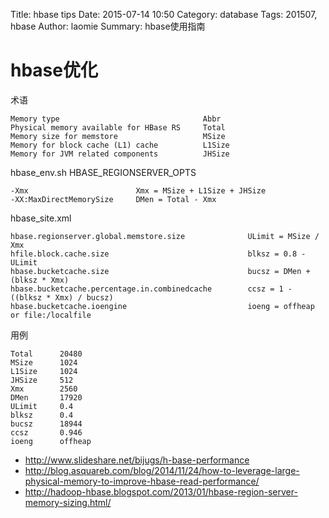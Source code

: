 Title: hbase tips
Date: 2015-07-14 10:50
Category: database
Tags: 201507, hbase
Author: laomie
Summary: hbase使用指南

hbase优化
========================
术语
```
Memory type	                               Abbr
Physical memory available for HBase RS	   Total
Memory size for memstore	               MSize
Memory for block cache (L1) cache	       L1Size
Memory for JVM related components	       JHSize
```

hbase_env.sh HBASE_REGIONSERVER_OPTS
```
-Xmx                        Xmx = MSize + L1Size + JHSize
-XX:MaxDirectMemorySize     DMen = Total - Xmx
```

hbase_site.xml
```
hbase.regionserver.global.memstore.size              ULimit = MSize / Xmx
hfile.block.cache.size                               blksz = 0.8 - ULimit
hbase.bucketcache.size                               bucsz = DMen + (blksz * Xmx)
hbase.bucketcache.percentage.in.combinedcache        ccsz = 1 - ((blksz * Xmx) / bucsz)
hbase.bucketcache.ioengine                           ioeng = offheap or file:/localfile
```

用例
```
Total      20480
MSize      1024 
L1Size     1024
JHSize     512
Xmx        2560       
DMen       17920
ULimit     0.4
blksz      0.4
bucsz      18944
ccsz       0.946
ioeng      offheap
```


* <http://www.slideshare.net/bijugs/h-base-performance>
* <http://blog.asquareb.com/blog/2014/11/24/how-to-leverage-large-physical-memory-to-improve-hbase-read-performance/>
* <http://hadoop-hbase.blogspot.com/2013/01/hbase-region-server-memory-sizing.html/>

